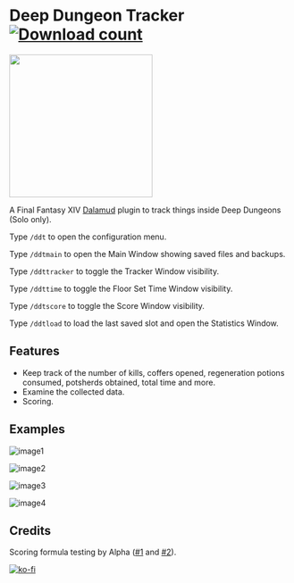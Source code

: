 # Deep Dungeon Tracker [![Download count](https://img.shields.io/badge/dynamic/json?url=https%3A%2F%2Fkamori.goats.dev%2FPlugin%2FDownloadCounts&query=DeepDungeonTracker&style=for-the-badge&logo=github&label=Downloads&color=brightgreen)](https://github.com/marconsou/deep-dungeon-tracker)
<img src="https://user-images.githubusercontent.com/27457164/195154649-f18da733-842a-4a77-ac72-9fad9343bbad.png" width="256" height="256">

A Final Fantasy XIV [Dalamud](https://github.com/goatcorp/Dalamud) plugin to track things inside Deep Dungeons (Solo only).

Type `/ddt` to open the configuration menu.

Type `/ddtmain` to open the Main Window showing saved files and backups.

Type `/ddttracker` to toggle the Tracker Window visibility.

Type `/ddttime` to toggle the Floor Set Time Window visibility.

Type `/ddtscore` to toggle the Score Window visibility.

Type `/ddtload` to load the last saved slot and open the Statistics Window.

## Features
- Keep track of the number of kills, coffers opened, regeneration potions consumed, potsherds obtained, total time and more.
- Examine the collected data.
- Scoring.

## Examples
![image1](https://user-images.githubusercontent.com/27457164/206748558-13186221-83b2-4bc2-9513-2dd1507ec1ea.png)

![image2](https://user-images.githubusercontent.com/27457164/231744638-fddc95fd-e745-44fb-8ec3-0c746ba396b7.png)

![image3](https://user-images.githubusercontent.com/27457164/231744641-442f307e-5af0-446a-a3e2-56e3a1763974.png)

![image4](https://user-images.githubusercontent.com/27457164/231744643-c7477507-2054-4ce1-becd-20f82a175486.png)

## Credits
Scoring formula testing by Alpha ([#1](https://docs.google.com/document/d/1MnR2Xtj2lol1LESgscI6yi_1xcAeP3FBwJecbD-EiwE) and [#2](https://docs.google.com/spreadsheets/d/1FJGDlSI7yHVVoD3wXRYDjxMWfId8QOkEZkRXpZgH9Yk)).

[![ko-fi](https://ko-fi.com/img/githubbutton_sm.svg)](https://ko-fi.com/marconsou)
